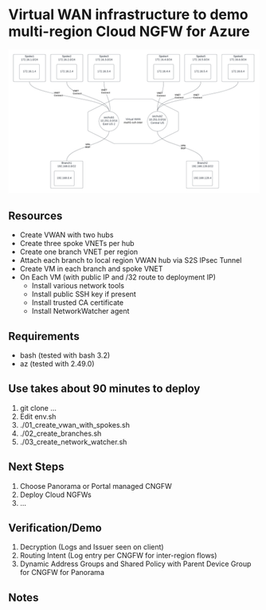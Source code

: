 # Virtual WAN infrastructure to demo multi-region Cloud NGFW for Azure

![alt diagram](media/diagram.png)

## Resources 
- Create VWAN with two hubs
- Create three spoke VNETs per hub
- Create one branch VNET per region
- Attach each branch to local region VWAN hub via S2S IPsec Tunnel
- Create VM in each branch and spoke VNET
- On Each VM (with public IP and /32 route to deployment IP)
	- Install various network tools
	- Install public SSH key if present
	- Install trusted CA certificate
	- Install NetworkWatcher agent

## Requirements
- bash (tested with bash 3.2)
- az (tested with 2.49.0)

## Use takes about 90 minutes to deploy
1. git clone ...
2. Edit env.sh
3. ./01_create_vwan_with_spokes.sh
4. ./02_create_branches.sh
5. ./03_create_network_watcher.sh

## Next Steps
1. Choose Panorama or Portal managed CNGFW
2. Deploy Cloud NGFWs
3. ...

## Verification/Demo
1. Decryption (Logs and Issuer seen on client)
2. Routing Intent (Log entry per CNGFW for inter-region flows)
3. Dynamic Address Groups and Shared Policy with Parent Device Group for CNGFW for Panorama

## Notes
